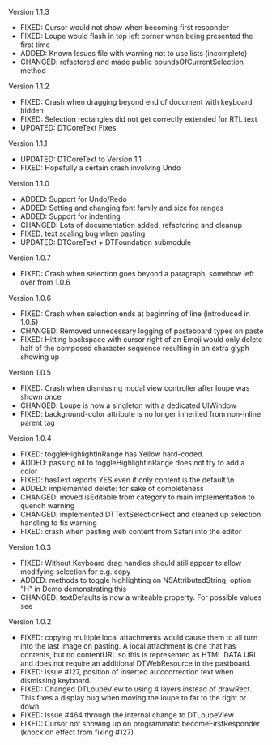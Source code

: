 Version 1.1.3
- FIXED: Cursor would not show when becoming first responder
- FIXED: Loupe would flash in top left corner when being presented the first time
- ADDED: Known Issues file with warning not to use lists (incomplete)
- CHANGED: refactored and made public boundsOfCurrentSelection method

Version 1.1.2
- FIXED: Crash when dragging beyond end of document with keyboard hidden
- FIXED: Selection rectangles did not get correctly extended for RTL text
- UPDATED: DTCoreText Fixes

Version 1.1.1
- UPDATED: DTCoreText to Version 1.1
- FIXED: Hopefully a certain crash involving Undo

Version 1.1.0
- ADDED: Support for Undo/Redo
- ADDED: Setting and changing font family and size for ranges
- ADDED: Support for indenting
- CHANGED: Lots of documentation added, refactoring and cleanup
- FIXED: text scaling bug when pasting
- UPDATED: DTCoreText + DTFoundation submodule

Version 1.0.7
- FIXED: Crash when selection goes beyond a paragraph, somehow left over from 1.0.6

Version 1.0.6
- FIXED: Crash when selection ends at beginning of line (introduced in 1.0.5)
- CHANGED: Removed unnecessary logging of pasteboard types on paste
- FIXED: Hitting backspace with cursor right of an Emoji would only delete half of the composed character sequence resulting in an extra glyph showing up

Version 1.0.5
- FIXED: Crash when dismissing modal view controller after loupe was shown once
- CHANGED: Loupe is now a singleton with a dedicated UIWindow
- FIXED: background-color attribute is no longer inherited from non-inline parent tag

Version 1.0.4

- FIXED: toggleHighlightInRange has Yellow hard-coded.
- ADDED: passing nil to toggleHighlightInRange does not try to add a color
- FIXED: hasText reports YES even if only content is the default \n 
- ADDED: implemented delete: for sake of completeness
- CHANGED: moved isEditable from category to main implementation to quench warning
- CHANGED: implemented DTTextSelectionRect and cleaned up selection handling to fix warning
- FIXED:  crash when pasting web content from Safari into the editor

Version 1.0.3

- FIXED: Without Keyboard drag handles should still appear to allow modifying selection for e.g. copy
- ADDED: methods to toggle highlighting on NSAttributedString, option "H" in Demo demonstrating this
- CHANGED: textDefaults is now a writeable property. For possible values see <DTHTMLAttributedStringBuilder>

Version 1.0.2

- FIXED: copying multiple local attachments would cause them to all turn into the last image on pasting. A local attachment is one that has contents, but no contentURL so this is represented as HTML DATA URL and does not require an additional DTWebResource in the pastboard.
- FIXED: issue #127, position of inserted autocorrection text when dismissing keyboard.
- FIXED: Changed DTLoupeView to using 4 layers instead of drawRect. This fixes a display bug when moving the loupe to far to the right or down.
- FIXED: Issue #464 through the internal change to DTLoupeView
- FIXED: Cursor not showing up on programmatic becomeFirstResponder (knock on effect from fixing #127)